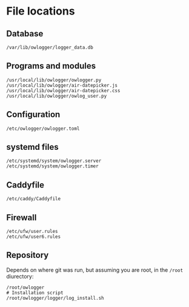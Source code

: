 # File locations

## Database

```
/var/lib/owlogger/logger_data.db
```

## Programs and modules

```
/usr/local/lib/owlogger/owlogger.py
/usr/local/lib/owlogger/air-datepicker.js
/usr/local/lib/owlogger/air-datepicker.css
/usr/local/lib/owlogger/owlog_user.py
```

## Configuration

```
/etc/owlogger/owlogger.toml
```

## systemd files

```
/etc/systemd/system/owlogger.server
/etc/systemd/system/owlogger.timer
```

## Caddyfile

```
/etc/caddy/Caddyfile
```

## Firewall

```
/etc/ufw/user.rules
/etc/ufw/user6.rules
```

## Repository
Depends on where git was run, but assuming you are root, in the `/root` diurectory:

```
/root/owlogger
# Installation script
/root/owlogger/logger/log_install.sh
```
